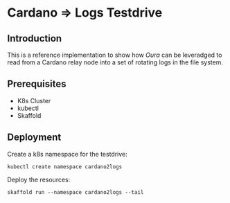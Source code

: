 # Cardano => Logs Testdrive

## Introduction

This is a reference implementation to show how _Oura_ can be leveradged to read from a Cardano relay node into a set of rotating logs in the file system.

## Prerequisites

- K8s Cluster
- kubectl
- Skaffold

## Deployment

Create a k8s namespace for the testdrive:

```
kubectl create namespace cardano2logs
```

Deploy the resources:

```
skaffold run --namespace cardano2logs --tail
```